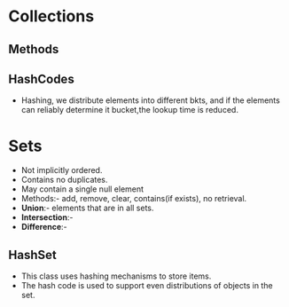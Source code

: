 # Collections
## Methods
## HashCodes
- Hashing, we distribute elements into different bkts, and if the elements can reliably determine it bucket,the lookup time is reduced.

# Sets
- Not implicitly ordered.
- Contains no duplicates.
- May contain a single null element
- Methods:- add, remove, clear, contains(if exists), no retrieval.
- **Union**:- elements that are in all sets.
- **Intersection**:-
- **Difference**:-
## HashSet
- This class uses hashing mechanisms to store items.
- The hash code is used to support even distributions of objects in the set.